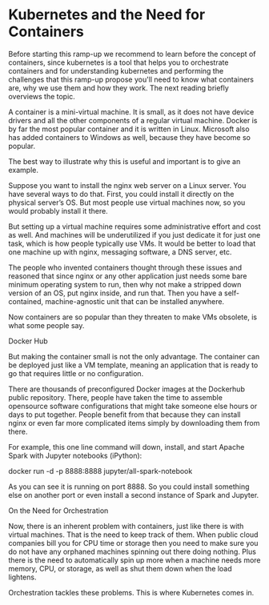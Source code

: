 # Kubernetes and the Need for Containers  

Before starting this ramp-up we recommend to learn before the concept of containers, since kubernetes is a tool that helps you to orchestrate containers and for understanding kubernetes and performing the challenges that this ramp-up propose you'll need to know what containers are, why we use them and how they work. The next reading briefly overviews the topic.  

A container is a mini-virtual machine. It is small, as it does not have device drivers and all the other components of a regular virtual machine. Docker is by far the most popular container and it is written in Linux. Microsoft also has added containers to Windows as well, because they have become so popular.

The best way to illustrate why this is useful and important is to give an example.

Suppose you want to install the nginx web server on a Linux server. You have several ways to do that. First, you could install it directly on the physical server’s OS. But most people use virtual machines now, so you would probably install it there.

But setting up a virtual machine requires some administrative effort and cost as well. And machines will be underutilized if you just dedicate it for just one task, which is how people typically use VMs. It would be better to load that one machine up with nginx, messaging software, a DNS server, etc.

The people who invented containers thought through these issues and reasoned that since nginx or any other application just needs some bare minimum operating system to run, then why not make a stripped down version of an OS, put nginx inside, and run that. Then you have a self-contained, machine-agnostic unit that can be installed anywhere.

Now containers are so popular than they threaten to make VMs obsolete, is what some people say.

Docker Hub

But making the container small is not the only advantage. The container can be deployed just like a VM template, meaning an application that is ready to go that requires little or no configuration.

There are thousands of preconfigured Docker images at the Dockerhub public repository. There, people have taken the time to assemble opensource software configurations that might take someone else hours or days to put together. People benefit from that because they can install nginx or even far more complicated items simply by downloading them from there.

For example, this one line command will down, install, and start Apache Spark with Jupyter notebooks (iPython):

docker run -d -p 8888:8888 jupyter/all-spark-notebook

As you can see it is running on port 8888. So you could install something else on another port or even install a second instance of Spark and Jupyter.

On the Need for Orchestration

Now, there is an inherent problem with containers, just like there is with virtual machines. That is the need to keep track of them. When public cloud companies bill you for CPU time or storage then you need to make sure you do not have any orphaned machines spinning out there doing nothing. Plus there is the need to automatically spin up more when a machine needs more memory, CPU, or storage, as well as shut them down when the load lightens.

Orchestration tackles these problems. This is where Kubernetes comes in.

